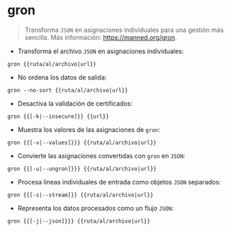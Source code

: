 # gron

> Transforma `JSON` en asignaciones individuales para una gestión más sencilla.
> Más información: <https://manned.org/gron>.

- Transforma el archivo `JSON` en asignaciones individuales:

`gron {{ruta/al/archivo|url}}`

- No ordena los datos de salida:

`gron --no-sort {{ruta/al/archivo|url}}`

- Desactiva la validación de certificados:

`gron {{[-k|--insecure]}} {{url}}`

- Muestra los valores de las asignaciones de `gron`:

`gron {{[-v|--values]}}} {{ruta/al/archivo|url}}`

- Convierte las asignaciones convertidas con `gron` en `JSON`:

`gron {{[-u|--ungron]}}} {{ruta/al/archivo|url}}`

- Procesa líneas individuales de entrada como objetos `JSON` separados:

`gron {{[-s|--stream]}} {{ruta/al/archivo|url}}`

- Representa los datos procesados como un flujo `JSON`:

`gron {{[-j|--json]}}} {{ruta/al/archivo|url}}`
